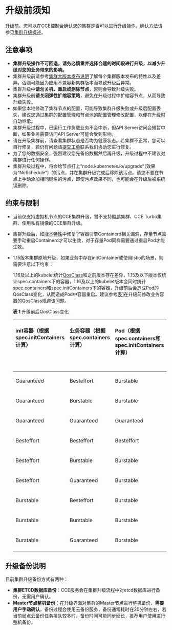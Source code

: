 # 升级前须知<a name="cce_10_0302"></a>

升级前，您可以在CCE控制台确认您的集群是否可以进行升级操作。确认方法请参见[集群升级概述](集群升级概述.md)。

## 注意事项<a name="section16520163082115"></a>

-   **集群升级操作不可回退，请务必慎重并选择合适的时间段进行升级，以减少升级对您的业务带来的影响。**
-   集群升级前请参考[集群大版本发布说明](集群大版本发布说明.md)了解每个集群版本发布的特性以及差异，否则可能因为应用不兼容新集群版本而导致升级后异常。
-   集群升级中**请勿关机、重启或删除节点**，否则会导致升级失败。
-   集群升级前**请关闭弹性扩缩容策略**，避免在升级过程中扩缩容节点，从而导致升级失败。
-   如果您本地修改了集群节点的配置，可能导致集群升级失败或升级后配置丢失，建议您通过集群的配置管理和节点池的配置管理修改配置，以便在升级时自动继承。
-   集群升级过程中，已运行工作负载业务不会中断，但API Server访问会短暂中断，如果业务需要访问API Server可能会受到影响。
-   请在升级集群前，请查看集群状态是否均为健康状态。若集群不正常，您可以自行修复，若仍有问题请[提交工单](https://console.huaweicloud.com/ticket/#/ticketindex/createIndex)联系我们协助您进行修复。
-   为了您的数据安全，强烈建议您先备份数据然后再升级，升级过程中不建议对集群进行任何操作。
-   集群升级过程中，将会给节点打上“node.kubernetes.io/upgrade“（效果为“NoSchedule“）的污点，并在集群升级完成后移除该污点。请您不要在节点上手动添加相同键名的污点，即使污点效果不同，也可能会在升级后被系统误删除。

## 约束与限制<a name="section28396102210"></a>

-   当前仅支持虚拟机节点的CCE集群升级，暂不支持鲲鹏集群、CCE Turbo集群、使用私有镜像的CCE集群升级。
-   集群升级后，如[版本特性](集群大版本发布说明.md)中修复了容器引擎Containerd相关漏洞，存量节点需要手动重启Containerd才可以生效，对于存量Pod同样需要通过重启Pod才能生效。
-   1.15版本集群原地升级，如果业务中存在initContainer或使用Istio的场景，则需要注意以下约束：

    1.16及以上的kubelet统计[QosClass](https://kubernetes.io/zh/docs/tasks/configure-pod-container/quality-service-pod/)和之前版本存在差异，1.15及以下版本仅统计spec.containers下的容器，1.16及以上的kubelet版本会同时统计spec.containers和spec.initContainers下的容器，升级前后会造成Pod的QosClass变化，从而造成Pod中容器重启。建议参考[表1](#table10713231143911)在升级前修改业务容器的QosClass规避该问题。

    **表 1**  升级前后QosClass变化

    <a name="table10713231143911"></a>
    <table><thead align="left"><tr id="row15872113111394"><th class="cellrowborder" valign="top" width="21.029999999999998%" id="mcps1.2.5.1.1"><p id="p1187243114398"><a name="p1187243114398"></a><a name="p1187243114398"></a>init容器（根据spec.initContainers计算）</p>
    </th>
    <th class="cellrowborder" valign="top" width="32.029999999999994%" id="mcps1.2.5.1.2"><p id="p2872103117391"><a name="p2872103117391"></a><a name="p2872103117391"></a>业务容器（根据spec.containers计算）</p>
    </th>
    <th class="cellrowborder" valign="top" width="25.77%" id="mcps1.2.5.1.3"><p id="p1872103123910"><a name="p1872103123910"></a><a name="p1872103123910"></a>Pod（根据spec.containers和spec.initContainers计算）</p>
    </th>
    <th class="cellrowborder" valign="top" width="21.17%" id="mcps1.2.5.1.4"><p id="p15662458395"><a name="p15662458395"></a><a name="p15662458395"></a>是否受影响</p>
    </th>
    </tr>
    </thead>
    <tbody><tr id="row8873163113399"><td class="cellrowborder" valign="top" width="21.029999999999998%" headers="mcps1.2.5.1.1 "><p id="p1487312310395"><a name="p1487312310395"></a><a name="p1487312310395"></a>Guaranteed</p>
    </td>
    <td class="cellrowborder" valign="top" width="32.029999999999994%" headers="mcps1.2.5.1.2 "><p id="p1887343143917"><a name="p1887343143917"></a><a name="p1887343143917"></a>Besteffort</p>
    </td>
    <td class="cellrowborder" valign="top" width="25.77%" headers="mcps1.2.5.1.3 "><p id="p12873123123916"><a name="p12873123123916"></a><a name="p12873123123916"></a>Burstable</p>
    </td>
    <td class="cellrowborder" valign="top" width="21.17%" headers="mcps1.2.5.1.4 "><p id="p1566134512392"><a name="p1566134512392"></a><a name="p1566134512392"></a>是</p>
    </td>
    </tr>
    <tr id="row187318311393"><td class="cellrowborder" valign="top" width="21.029999999999998%" headers="mcps1.2.5.1.1 "><p id="p1873133113918"><a name="p1873133113918"></a><a name="p1873133113918"></a>Guaranteed</p>
    </td>
    <td class="cellrowborder" valign="top" width="32.029999999999994%" headers="mcps1.2.5.1.2 "><p id="p9873143117395"><a name="p9873143117395"></a><a name="p9873143117395"></a>Burstable</p>
    </td>
    <td class="cellrowborder" valign="top" width="25.77%" headers="mcps1.2.5.1.3 "><p id="p11873123119398"><a name="p11873123119398"></a><a name="p11873123119398"></a>Burstable</p>
    </td>
    <td class="cellrowborder" valign="top" width="21.17%" headers="mcps1.2.5.1.4 "><p id="p15661145143916"><a name="p15661145143916"></a><a name="p15661145143916"></a>否</p>
    </td>
    </tr>
    <tr id="row98731931173919"><td class="cellrowborder" valign="top" width="21.029999999999998%" headers="mcps1.2.5.1.1 "><p id="p198731231103911"><a name="p198731231103911"></a><a name="p198731231103911"></a>Guaranteed</p>
    </td>
    <td class="cellrowborder" valign="top" width="32.029999999999994%" headers="mcps1.2.5.1.2 "><p id="p1587363111395"><a name="p1587363111395"></a><a name="p1587363111395"></a>Guaranteed</p>
    </td>
    <td class="cellrowborder" valign="top" width="25.77%" headers="mcps1.2.5.1.3 "><p id="p19873193193910"><a name="p19873193193910"></a><a name="p19873193193910"></a>Guaranteed</p>
    </td>
    <td class="cellrowborder" valign="top" width="21.17%" headers="mcps1.2.5.1.4 "><p id="p16153160406"><a name="p16153160406"></a><a name="p16153160406"></a>否</p>
    </td>
    </tr>
    <tr id="row38731931163912"><td class="cellrowborder" valign="top" width="21.029999999999998%" headers="mcps1.2.5.1.1 "><p id="p1873731173913"><a name="p1873731173913"></a><a name="p1873731173913"></a>Besteffort</p>
    </td>
    <td class="cellrowborder" valign="top" width="32.029999999999994%" headers="mcps1.2.5.1.2 "><p id="p14873173163917"><a name="p14873173163917"></a><a name="p14873173163917"></a>Besteffort</p>
    </td>
    <td class="cellrowborder" valign="top" width="25.77%" headers="mcps1.2.5.1.3 "><p id="p178735312393"><a name="p178735312393"></a><a name="p178735312393"></a>Besteffort</p>
    </td>
    <td class="cellrowborder" valign="top" width="21.17%" headers="mcps1.2.5.1.4 "><p id="p16211416114014"><a name="p16211416114014"></a><a name="p16211416114014"></a>否</p>
    </td>
    </tr>
    <tr id="row13873103103915"><td class="cellrowborder" valign="top" width="21.029999999999998%" headers="mcps1.2.5.1.1 "><p id="p13873133114399"><a name="p13873133114399"></a><a name="p13873133114399"></a>Besteffort</p>
    </td>
    <td class="cellrowborder" valign="top" width="32.029999999999994%" headers="mcps1.2.5.1.2 "><p id="p4873123173916"><a name="p4873123173916"></a><a name="p4873123173916"></a>Burstable</p>
    </td>
    <td class="cellrowborder" valign="top" width="25.77%" headers="mcps1.2.5.1.3 "><p id="p1787315314391"><a name="p1787315314391"></a><a name="p1787315314391"></a>Burstable</p>
    </td>
    <td class="cellrowborder" valign="top" width="21.17%" headers="mcps1.2.5.1.4 "><p id="p52715163404"><a name="p52715163404"></a><a name="p52715163404"></a>否</p>
    </td>
    </tr>
    <tr id="row138731031183915"><td class="cellrowborder" valign="top" width="21.029999999999998%" headers="mcps1.2.5.1.1 "><p id="p187393113399"><a name="p187393113399"></a><a name="p187393113399"></a>Besteffort</p>
    </td>
    <td class="cellrowborder" valign="top" width="32.029999999999994%" headers="mcps1.2.5.1.2 "><p id="p887383163919"><a name="p887383163919"></a><a name="p887383163919"></a>Guaranteed</p>
    </td>
    <td class="cellrowborder" valign="top" width="25.77%" headers="mcps1.2.5.1.3 "><p id="p88732031133915"><a name="p88732031133915"></a><a name="p88732031133915"></a>Burstable</p>
    </td>
    <td class="cellrowborder" valign="top" width="21.17%" headers="mcps1.2.5.1.4 "><p id="p7954610164017"><a name="p7954610164017"></a><a name="p7954610164017"></a>是</p>
    </td>
    </tr>
    <tr id="row19873153163914"><td class="cellrowborder" valign="top" width="21.029999999999998%" headers="mcps1.2.5.1.1 "><p id="p287313311399"><a name="p287313311399"></a><a name="p287313311399"></a>Burstable</p>
    </td>
    <td class="cellrowborder" valign="top" width="32.029999999999994%" headers="mcps1.2.5.1.2 "><p id="p17873153183912"><a name="p17873153183912"></a><a name="p17873153183912"></a>Besteffort</p>
    </td>
    <td class="cellrowborder" valign="top" width="25.77%" headers="mcps1.2.5.1.3 "><p id="p1612015308455"><a name="p1612015308455"></a><a name="p1612015308455"></a>Burstable</p>
    </td>
    <td class="cellrowborder" valign="top" width="21.17%" headers="mcps1.2.5.1.4 "><p id="p5357101016408"><a name="p5357101016408"></a><a name="p5357101016408"></a>是</p>
    </td>
    </tr>
    <tr id="row087316312398"><td class="cellrowborder" valign="top" width="21.029999999999998%" headers="mcps1.2.5.1.1 "><p id="p1587383119390"><a name="p1587383119390"></a><a name="p1587383119390"></a>Burstable</p>
    </td>
    <td class="cellrowborder" valign="top" width="32.029999999999994%" headers="mcps1.2.5.1.2 "><p id="p2873131163913"><a name="p2873131163913"></a><a name="p2873131163913"></a>Burstable</p>
    </td>
    <td class="cellrowborder" valign="top" width="25.77%" headers="mcps1.2.5.1.3 "><p id="p013073012452"><a name="p013073012452"></a><a name="p013073012452"></a>Burstable</p>
    </td>
    <td class="cellrowborder" valign="top" width="21.17%" headers="mcps1.2.5.1.4 "><p id="p277154516391"><a name="p277154516391"></a><a name="p277154516391"></a>否</p>
    </td>
    </tr>
    <tr id="row087311312391"><td class="cellrowborder" valign="top" width="21.029999999999998%" headers="mcps1.2.5.1.1 "><p id="p1087313153916"><a name="p1087313153916"></a><a name="p1087313153916"></a>Burstable</p>
    </td>
    <td class="cellrowborder" valign="top" width="32.029999999999994%" headers="mcps1.2.5.1.2 "><p id="p12873103193912"><a name="p12873103193912"></a><a name="p12873103193912"></a>Guaranteed</p>
    </td>
    <td class="cellrowborder" valign="top" width="25.77%" headers="mcps1.2.5.1.3 "><p id="p121379308456"><a name="p121379308456"></a><a name="p121379308456"></a>Burstable</p>
    </td>
    <td class="cellrowborder" valign="top" width="21.17%" headers="mcps1.2.5.1.4 "><p id="p360315910408"><a name="p360315910408"></a><a name="p360315910408"></a>是</p>
    </td>
    </tr>
    </tbody>
    </table>


## 升级备份说明<a name="section194915244494"></a>

目前集群升级备份方式有两种：

-   **集群ETCD数据库备份**：CCE服务会在集群升级流程中对etcd数据库进行备份，无需用户确认。
-   **Master节点整机备份**：在升级界面对集群的Master节点进行整机备份，**需要用户手动确认**，备份过程会使用云备份服务，备份通常耗时在20分钟左右，若当前局点云备份任务排队较多时，备份时间可能同步延长，推荐用户使用进行整机备份。

